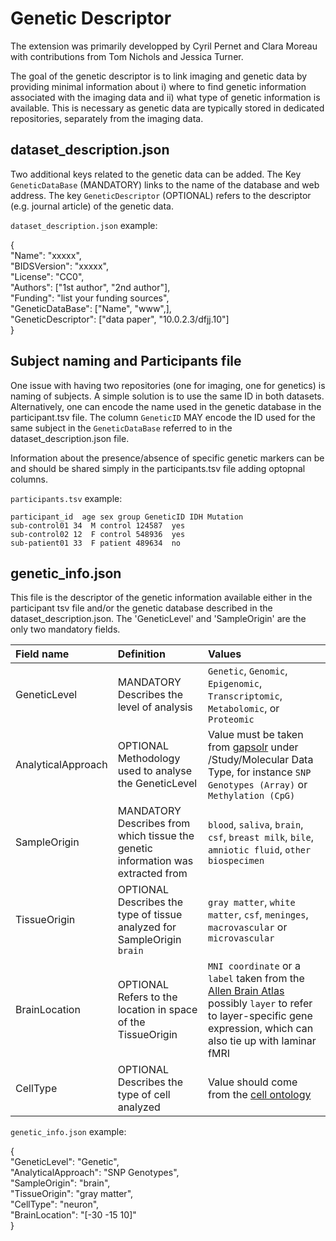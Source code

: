 # Genetic Descriptor

The extension was primarily developped by Cyril Pernet and Clara Moreau with contributions from Tom Nichols and Jessica Turner.

The goal of the genetic descriptor is to link imaging and genetic data by providing minimal information about i) where to find genetic information associated with the imaging data and ii) what type of genetic information is available. This is necessary as genetic data are typically stored in dedicated repositories, separately from the imaging data.

## dataset_description.json

Two additional keys related to the genetic data can be added. The Key `GeneticDataBase` (MANDATORY) links to the name of the database and web address. The key `GeneticDescriptor` (OPTIONAL) refers to the descriptor (e.g. journal article) of the genetic data.

`dataset_description.json` example:

{  
  "Name": "xxxxx",  
  "BIDSVersion":  "xxxxx",  
  "License": "CC0",  
  "Authors": ["1st author", "2nd author"],  
  "Funding": "list your funding sources",  
  "GeneticDataBase": ["Name", "www",],  
  "GeneticDescriptor": ["data paper", "10.0.2.3/dfjj.10"]  
}

## Subject naming and Participants file

One issue with having two repositories (one for imaging, one for genetics) is naming of subjects. A simple solution is to use the same ID in both datasets. Alternatively, one can encode the name used in the genetic database in the participant.tsv file. The column `GeneticID` MAY encode the ID used for the same subject in the `GeneticDataBase` referred to in the dataset_description.json file.

Information about the presence/absence of specific genetic markers can be and should be shared simply in the participants.tsv file adding optopnal columns.

`participants.tsv` example:

```Text
participant_id  age sex group GeneticID	IDH Mutation
sub-control01 34  M control 124587	yes
sub-control02 12  F control 548936	yes
sub-patient01 33  F patient 489634	no
```

## genetic_info.json

This file is the descriptor of the genetic information available either in the participant tsv file and/or the genetic database described in the dataset_description.json. The 'GeneticLevel' and 'SampleOrigin' are the only two mandatory fields.

| Field name   | Definition | Values |
| :----------- | :--------- | :------|
| GeneticLevel | MANDATORY Describes the level of analysis | `Genetic`, `Genomic`, `Epigenomic`, `Transcriptomic`, `Metabolomic`, or `Proteomic` |
| AnalyticalApproach | OPTIONAL Methodology used to analyse the GeneticLevel | Value must be taken from [gapsolr](https://www.ncbi.nlm.nih.gov/projects/gapsolr/facets.html) under /Study/Molecular Data Type, for instance `SNP Genotypes (Array)` or `Methylation (CpG)` |
| SampleOrigin | MANDATORY Describes from which tissue the genetic information was extracted from | `blood`, `saliva`, `brain`, `csf`, `breast milk`, `bile`, `amniotic fluid`, `other biospecimen` |
| TissueOrigin | OPTIONAL Describes the type of tissue analyzed for SampleOrigin `brain` | `gray matter`, `white matter`, `csf`, `meninges`, `macrovascular` or `microvascular` |
| BrainLocation | OPTIONAL Refers to the location in space of the TissueOrigin | `MNI coordinate` or a `label` taken from the [Allen Brain Atlas](http://atlas.brain-map.org/atlas?atlas=265297125#atlas=265297125&plate=112360888&structure=4392&x=40348.15104166667&y=46928.75&zoom=-7&resolution=206.60&z=3) possibly `layer` to refer to layer-specific gene expression, which can also tie up with laminar fMRI |
| CellType | OPTIONAL Describes the type of cell analyzed | Value should come from the [cell ontology](http://obofoundry.org/ontology/cl.html) |

`genetic_info.json` example:

{  
  "GeneticLevel": "Genetic",  
  "AnalyticalApproach": "SNP Genotypes",  
  "SampleOrigin": "brain",  
  "TissueOrigin": "gray matter",  
  "CellType":  "neuron",  
  "BrainLocation": "[-30 -15 10]"  
}
